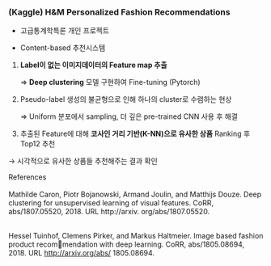 ###  (Kaggle) H&M Personalized Fashion Recommendations 

- 고급통계학특론 개인 프로젝트

- Content-based 추천시스템

1. **Label이 없는 이미지데이터의 Feature map 추출**
    
    ⇒ **Deep clustering** 모델 구현하여 Fine-tuning (Pytorch)
    
2. Pseudo-label 생성의 불균형으로 인해 하나의 cluster로 수렴하는 현상
    
    ⇒ Uniform 분포에서 sampling, 더 깊은 pre-trained CNN 사용 후 해결
    
3. 추출된 Feature에 대해  **코사인 거리 기반(K-NN)으로 유사한 상품** Ranking 후 Top12 추천

 → 시각적으로 유사한 상품들 추천해주는 결과 확인
















References<br/><br/>
Mathilde Caron, Piotr Bojanowski, Armand Joulin, and Matthijs Douze. Deep clustering for
unsupervised learning of visual features. CoRR, abs/1807.05520, 2018. URL http://arxiv.
org/abs/1807.05520.
<br/><br/>

Hessel Tuinhof, Clemens Pirker, and Markus Haltmeier. Image based fashion product recommendation with deep learning. CoRR, abs/1805.08694, 2018. URL http://arxiv.org/abs/
1805.08694.
